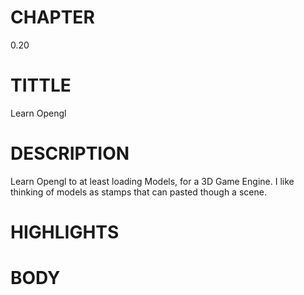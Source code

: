 # CHAPTER
0.20

# TITTLE
Learn Opengl

# DESCRIPTION
Learn Opengl to at least loading Models, for a 3D Game Engine. I like thinking of models as stamps that can pasted though a scene.

# HIGHLIGHTS


# BODY
